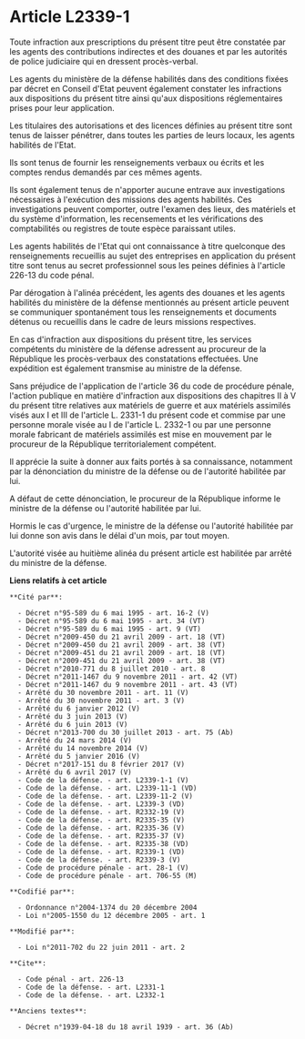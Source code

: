 # Article L2339-1

Toute infraction aux prescriptions du présent titre peut être constatée par les agents des contributions indirectes et des
douanes et par les autorités de police judiciaire qui en dressent procès-verbal. 

Les agents du ministère de la défense habilités dans des conditions fixées par décret en Conseil d'Etat peuvent également
constater les infractions aux dispositions du présent titre ainsi qu'aux dispositions réglementaires prises pour leur
application. 

Les titulaires des autorisations et des licences définies au présent titre sont tenus de laisser pénétrer, dans toutes les
parties de leurs locaux, les agents habilités de l'Etat. 

Ils sont tenus de fournir les renseignements verbaux ou écrits et les comptes rendus demandés par ces mêmes agents. 

Ils sont également tenus de n'apporter aucune entrave aux investigations nécessaires à l'exécution des missions des agents
habilités. Ces investigations peuvent comporter, outre l'examen des lieux, des matériels et du système d'information, les
recensements et les vérifications des comptabilités ou registres de toute espèce paraissant utiles. 

Les agents habilités de l'Etat qui ont connaissance à titre quelconque des renseignements recueillis au sujet des entreprises
en application du présent titre sont tenus au secret professionnel sous les peines définies à l'article 226-13 du code
pénal. 

Par dérogation à l'alinéa précédent, les agents des douanes et les agents habilités du ministère de la défense mentionnés au
présent article peuvent se communiquer spontanément tous les renseignements et documents détenus ou recueillis dans le cadre
de leurs missions respectives. 

En cas d'infraction aux dispositions du présent titre, les services compétents du ministère de la défense adressent au
procureur de la République les procès-verbaux des constatations effectuées. Une expédition est également transmise au
ministre de la défense. 

Sans préjudice de l'application de l'article 36 du code de procédure pénale, l'action publique en matière d'infraction aux
dispositions des chapitres II à V du présent titre relatives aux matériels de guerre et aux matériels assimilés visés aux I
et III de l'article L. 2331-1 du présent code et commise par une personne morale visée au I de l'article L. 2332-1 ou par une
personne morale fabricant de matériels assimilés est mise en mouvement par le procureur de la République territorialement
compétent. 

Il apprécie la suite à donner aux faits portés à sa connaissance, notamment par la dénonciation du ministre de la défense ou
de l'autorité habilitée par lui. 

A défaut de cette dénonciation, le procureur de la République informe le ministre de la défense ou l'autorité habilitée par
lui. 

Hormis le cas d'urgence, le ministre de la défense ou l'autorité habilitée par lui donne son avis dans le délai d'un mois,
par tout moyen. 

L'autorité visée au huitième alinéa du présent article est habilitée par arrêté du ministre de la défense.

**Liens relatifs à cet article**

	**Cité par**:

	  - Décret n°95-589 du 6 mai 1995 - art. 16-2 (V)
	  - Décret n°95-589 du 6 mai 1995 - art. 34 (VT)
	  - Décret n°95-589 du 6 mai 1995 - art. 9 (VT)
	  - Décret n°2009-450 du 21 avril 2009 - art. 18 (VT)
	  - Décret n°2009-450 du 21 avril 2009 - art. 38 (VT)
	  - Décret n°2009-451 du 21 avril 2009 - art. 18 (VT)
	  - Décret n°2009-451 du 21 avril 2009 - art. 38 (VT)
	  - Décret n°2010-771 du 8 juillet 2010 - art. 8
	  - Décret n°2011-1467 du 9 novembre 2011 - art. 42 (VT)
	  - Décret n°2011-1467 du 9 novembre 2011 - art. 43 (VT)
	  - Arrêté du 30 novembre 2011 - art. 11 (V)
	  - Arrêté du 30 novembre 2011 - art. 3 (V)
	  - Arrêté du 6 janvier 2012 (V)
	  - Arrêté du 3 juin 2013 (V)
	  - Arrêté du 6 juin 2013 (V)
	  - Décret n°2013-700 du 30 juillet 2013 - art. 75 (Ab)
	  - Arrêté du 24 mars 2014 (V)
	  - Arrêté du 14 novembre 2014 (V)
	  - Arrêté du 5 janvier 2016 (V)
	  - Décret n°2017-151 du 8 février 2017 (V)
	  - Arrêté du 6 avril 2017 (V)
	  - Code de la défense. - art. L2339-1-1 (V)
	  - Code de la défense. - art. L2339-11-1 (VD)
	  - Code de la défense. - art. L2339-11-2 (V)
	  - Code de la défense. - art. L2339-3 (VD)
	  - Code de la défense. - art. R2332-19 (V)
	  - Code de la défense. - art. R2335-35 (V)
	  - Code de la défense. - art. R2335-36 (V)
	  - Code de la défense. - art. R2335-37 (V)
	  - Code de la défense. - art. R2335-38 (VD)
	  - Code de la défense. - art. R2339-1 (VD)
	  - Code de la défense. - art. R2339-3 (V)
	  - Code de procédure pénale - art. 28-1 (V)
	  - Code de procédure pénale - art. 706-55 (M)

	**Codifié par**:

	  - Ordonnance n°2004-1374 du 20 décembre 2004
	  - Loi n°2005-1550 du 12 décembre 2005 - art. 1

	**Modifié par**:

	  - Loi n°2011-702 du 22 juin 2011 - art. 2

	**Cite**:

	  - Code pénal - art. 226-13
	  - Code de la défense. - art. L2331-1
	  - Code de la défense. - art. L2332-1

	**Anciens textes**:

	  - Décret n°1939-04-18 du 18 avril 1939 - art. 36 (Ab)

